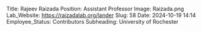 Title: Rajeev Raizada
Position: Assistant Professor
Image: Raizada.png
Lab_Website: https://raizadalab.org/lander
Slug: 58
Date: 2024-10-19 14:14
Employee_Status: Contributors
Subheading: University of Rochester